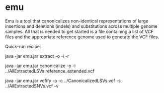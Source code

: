 # emu
Emu is a tool that canonicalizes non-identical representations of large insertions and deletions (indels) and substitutions across multiple genome samples. All that is needed to get started is a file containing a list of VCF files and the appropriate reference genome used to generate the VCF files.

Quick-run recipe:

java -jar emu.jar extract -o <output directory> -i <file containing list of VCF files> -r <FASTA-formatted reference genome>

java -jar emu.jar canonicalize -o <output directory> -i ../AllExtractedLSVs.reference_extended.vcf

java -jar emu.jar vcfify -o <output directory> -c ../CanonicalizedLSVs.vcf -s ../AllExtractedSNVs.vcf -v <file containing list of VCF files>

